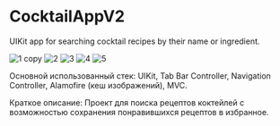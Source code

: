 # CocktailAppV2

UIKit app for searching cocktail recipes by their name or ingredient.


![1 copy](https://user-images.githubusercontent.com/96779882/186153447-45274738-4695-4b88-adb2-51947be7acaf.png)
![2](https://user-images.githubusercontent.com/96779882/186153737-4546cfad-740d-4388-8235-0ac5401128ff.png)
![3](https://user-images.githubusercontent.com/96779882/186153741-435f7f43-49b8-4601-83a6-c7700fdd1aee.png)
![4](https://user-images.githubusercontent.com/96779882/186153746-99c0ce63-55db-4e24-ba4f-7d5cb0e26343.png)
![5](https://user-images.githubusercontent.com/96779882/186153752-1908e3cd-bec4-46a2-9ba6-c656369f914c.png)

Основной использованный стек: UIKit, Tab Bar Controller, Navigation Controller, Alamofire (кеш изображений), MVC.

Краткое описание: Проект для поиска рецептов коктейлей с возможностью сохранения понравившихся рецептов в избранное.
